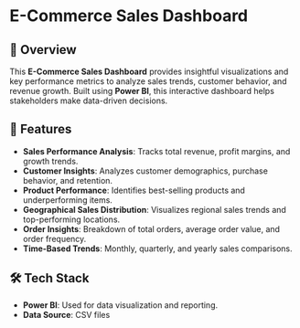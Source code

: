 # E-Commerce Sales Dashboard

## 📌 Overview
This **E-Commerce Sales Dashboard** provides insightful visualizations and key performance metrics to analyze sales trends, customer behavior, and revenue growth. Built using **Power BI**, this interactive dashboard helps stakeholders make data-driven decisions.

## 🚀 Features
- **Sales Performance Analysis**: Tracks total revenue, profit margins, and growth trends.
- **Customer Insights**: Analyzes customer demographics, purchase behavior, and retention.
- **Product Performance**: Identifies best-selling products and underperforming items.
- **Geographical Sales Distribution**: Visualizes regional sales trends and top-performing locations.
- **Order Insights**: Breakdown of total orders, average order value, and order frequency.
- **Time-Based Trends**: Monthly, quarterly, and yearly sales comparisons.

## 🛠️ Tech Stack
- **Power BI**: Used for data visualization and reporting.
- **Data Source**: CSV files 

